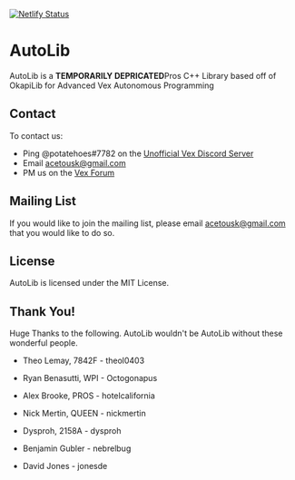 [![Netlify Status](https://api.netlify.com/api/v1/badges/c95e9de4-52e0-497b-a589-21fe73676596/deploy-status)](https://app.netlify.com/sites/autolib-docs/deploys)
# AutoLib
AutoLib is a **TEMPORARILY DEPRICATED**Pros C++ Library based off of OkapiLib for Advanced Vex Autonomous Programming

## Contact

To contact us:
 - Ping @potatehoes#7782 on the [Unofficial Vex Discord Server](https://discord.gg/EpPejXk)
 - Email acetousk@gmail.com
 - PM us on the [Vex Forum](https://www.vexforum.com/u/potatehoes914m)
 
## Mailing List

If you would like to join the mailing list, please email acetousk@gmail.com that you would like to do so.
 
## License

AutoLib is licensed under the MIT License.

## Thank You!
Huge Thanks to the following. AutoLib wouldn't be AutoLib without these wonderful people.

 - Theo Lemay, 7842F - theol0403

 - Ryan Benasutti, WPI - Octogonapus

 - Alex Brooke, PROS - hotelcalifornia

 - Nick Mertin, QUEEN - nickmertin

 - Dysproh, 2158A - dysproh

 - Benjamin Gubler - nebrelbug

 - David Jones - jonesde
